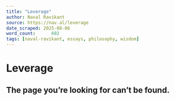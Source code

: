 ```yaml
---
title: "Leverage"
author: Naval Ravikant
source: https://nav.al/leverage
date_scraped: 2025-08-06
word_count:      602
tags: [naval-ravikant, essays, philosophy, wisdom]
---
```


# Leverage

## The page you’re looking for can’t be found.
